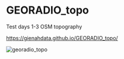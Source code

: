 # GEORADIO_topo
 Test days 1-3 OSM topography

https://gienahdata.github.io/GEORADIO_topo/

![georadio_topo](https://user-images.githubusercontent.com/56297706/188923871-292b92c0-9320-4335-b320-6cd672a91f16.png)
